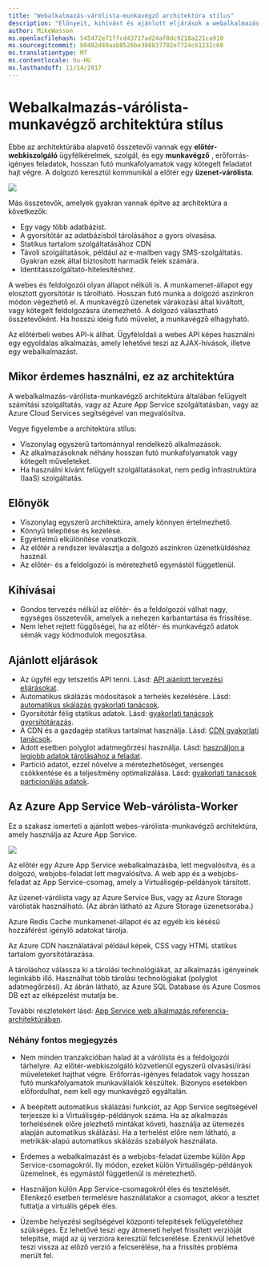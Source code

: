 ```yaml
---
title: "Webalkalmazás-várólista-munkavégző architektúra stílus"
description: "Előnyeit, kihívást és ajánlott eljárások a webalkalmazás-várólista-munkavégző architektúrák ismerteti az Azure-on"
author: MikeWasson
ms.openlocfilehash: 545472e71ffcd43717ad24af0dc9218a221ca910
ms.sourcegitcommit: b0482d49aab0526be386837702e7724c61232c60
ms.translationtype: MT
ms.contentlocale: hu-HU
ms.lasthandoff: 11/14/2017
---
```

# <a name="web-queue-worker-architecture-style"></a>Webalkalmazás-várólista-munkavégző architektúra stílus

Ebbe az architektúrába alapvető összetevői vannak egy **előtér-webkiszolgáló** ügyfélkérelmek, szolgál, és egy **munkavégző** , erőforrás-igényes feladatok, hosszan futó munkafolyamatok vagy kötegelt feladatot hajt végre.  A dolgozó keresztül kommunikál a előtér egy **üzenet-várólista**.  

![](./images/web-queue-worker-logical.svg)

Más összetevők, amelyek gyakran vannak építve az architektúra a következők:

- Egy vagy több adatbázist. 
- A gyorsítótár az adatbázisból tárolásához a gyors olvasása.
- Statikus tartalom szolgáltatásához CDN
- Távoli szolgáltatások, például az e-mailben vagy SMS-szolgáltatás. Gyakran ezek által biztosított harmadik felek számára.
- Identitásszolgáltató-hitelesítéshez.

A webes és feldolgozói olyan állapot nélküli is. A munkamenet-állapot egy elosztott gyorsítótár is tárolható. Hosszan futó munka a dolgozó aszinkron módon végezhető el. A munkavégző üzenetek várakozási által kiváltott, vagy kötegelt feldolgozásra ütemezhető. A dolgozó választható összetevőként. Ha hosszú ideig futó művelet, a munkavégző elhagyható.  

Az előtérbeli webes API-k állhat. Ügyféloldali a webes API képes használni egy egyoldalas alkalmazás, amely lehetővé teszi az AJAX-hívások, illetve egy webalkalmazást.

## <a name="when-to-use-this-architecture"></a>Mikor érdemes használni, ez az architektúra

A webalkalmazás-várólista-munkavégző architektúra általában felügyelt számítási szolgáltatás, vagy az Azure App Service szolgáltatásban, vagy az Azure Cloud Services segítségével van megvalósítva. 

Vegye figyelembe a architektúra stílus:

- Viszonylag egyszerű tartománnyal rendelkező alkalmazások.
- Az alkalmazásoknak néhány hosszan futó munkafolyamatok vagy kötegelt műveleteket.
- Ha használni kívánt felügyelt szolgáltatásokat, nem pedig infrastruktúra (IaaS) szolgáltatás.

## <a name="benefits"></a>Előnyök

- Viszonylag egyszerű architektúra, amely könnyen értelmezhető.
- Könnyű telepítése és kezelése.
- Egyértelmű elkülönítése vonatkozik.
- Az előtér a rendszer leválasztja a dolgozó aszinkron üzenetküldéshez használ.
- Az előtér- és a feldolgozói is méretezhető egymástól függetlenül.

## <a name="challenges"></a>Kihívásai

- Gondos tervezés nélkül az előtér- és a feldolgozói válhat nagy, egységes összetevők, amelyek a nehezen karbantartása és frissítése.
- Nem lehet rejtett függőségei, ha az előtér- és munkavégző adatok sémák vagy kódmodulok megosztása. 

## <a name="best-practices"></a>Ajánlott eljárások

- Az ügyfél egy tetszetős API tenni. Lásd: [API ajánlott tervezési eljárásokat][api-design].
- Automatikus skálázás módosítások a terhelés kezelésére. Lásd: [automatikus skálázás gyakorlati tanácsok][autoscaling].
- Gyorsítótár félig statikus adatok. Lásd: [gyakorlati tanácsok gyorsítótárazás][caching].
- A CDN és a gazdagép statikus tartalmat használja. Lásd: [CDN gyakorlati tanácsok][cdn].
- Adott esetben polyglot adatmegőrzési használja. Lásd: [használjon a legjobb adatok tárolásához a feladat][polyglot].
- Partíció adatot, ezzel növelve a méretezhetőséget, versengés csökkentése és a teljesítmény optimalizálása. Lásd: [gyakorlati tanácsok particionálás adatok][data-partition].


## <a name="web-queue-worker-on-azure-app-service"></a>Az Azure App Service Web-várólista-Worker

Ez a szakasz ismerteti a ajánlott webes-várólista-munkavégző architektúra, amely használja az Azure App Service. 

![](./images/web-queue-worker-physical.png)

Az előtér egy Azure App Service webalkalmazásba, lett megvalósítva, és a dolgozó, webjobs-feladat lett megvalósítva. A web app és a webjobs-feladat az App Service-csomag, amely a Virtuálisgép-példányok társított. 

Az üzenet-várólista vagy az Azure Service Bus, vagy az Azure Storage várólisták használható. (Az ábrán látható az Azure Storage üzenetsorába.)

Azure Redis Cache munkamenet-állapot és az egyéb kis késésű hozzáférést igénylő adatokat tárolja.

Az Azure CDN használatával például képek, CSS vagy HTML statikus tartalom gyorsítótárazása.

A tároláshoz válassza ki a tárolási technológiákat, az alkalmazás igényeinek leginkább illő. Használhat több tárolási technológiákat (polyglot adatmegőrzési). Az ábrán látható, az Azure SQL Database és Azure Cosmos DB ezt az elképzelést mutatja be.  

További részletekért lásd: [App Service web alkalmazás referencia-architektúrában][scalable-web-app].

### <a name="additional-considerations"></a>Néhány fontos megjegyzés

- Nem minden tranzakcióban halad át a várólista és a feldolgozói tárhelyre. Az előtér-webkiszolgáló közvetlenül egyszerű olvasási/írási műveleteket hajthat végre. Erőforrás-igényes feladatok vagy hosszan futó munkafolyamatok munkavállalók készültek. Bizonyos esetekben előfordulhat, nem kell egy munkavégző egyáltalán.

- A beépített automatikus skálázási funkciót, az App Service segítségével terjessze ki a Virtuálisgép-példányok száma. Ha az alkalmazás terhelésének előre jelezhető mintákat követi, használja az ütemezés alapján automatikus skálázási. Ha a terhelést előre nem látható, a metrikák-alapú automatikus skálázás szabályok használata.      

- Érdemes a webalkalmazást és a webjobs-feladat üzembe külön App Service-csomagokról. Ily módon, ezeket külön Virtuálisgép-példányok üzemelnek, és egymástól függetlenül is méretezhető. 

- Használjon külön App Service-csomagokról éles és tesztelését. Ellenkező esetben termelésre használatakor a csomagot, akkor a tesztet futtatja a virtuális gépek éles.

- Üzembe helyezési segítségével központi telepítések felügyeletéhez szükséges. Ez lehetővé teszi egy átmeneti helyet frissített verzióját telepítse, majd az új verzióra keresztül felcserélése. Ezenkívül lehetővé teszi vissza az előző verzió a felcserélése, ha a frissítés probléma merült fel.

<!-- links -->

[api-design]: ../../best-practices/api-design.md
[autoscaling]: ../../best-practices/auto-scaling.md
[caching]: ../../best-practices/caching.md
[cdn]: ../../best-practices/cdn.md
[data-partition]: ../../best-practices/data-partitioning.md
[polyglot]: ../design-principles/use-the-best-data-store.md
[scalable-web-app]: ../../reference-architectures/app-service-web-app/scalable-web-app.md
